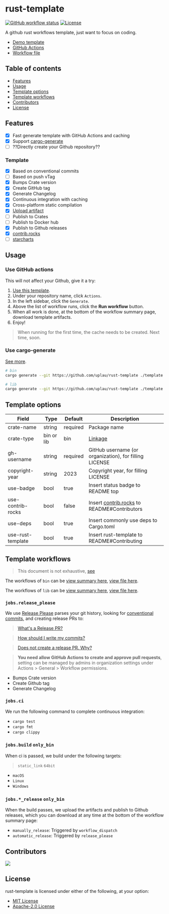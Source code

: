 # rust-template

[![GitHub workflow status](https://github.com/uplau/rust-template/actions/workflows/generate.yaml/badge.svg)](https://github.com/uplau/rust-template/actions/workflows/generate.yaml)
[![License](https://img.shields.io/badge/license-MIT%2FApache--2.0-blue.svg)](./LICENSE-MIT)

A github rust workflows template, just want to focus on coding.

- [Demo template](https://github.com/uplau/rust-template-demo)
- [GitHub Actions](https://github.com/uplau/rust-template/actions/workflows/generate.yaml)
- [Workflow file](.github/workflows/generate.yaml)

## Table of contents

- [Features](#features)
- [Usage](#usage)
- [Template options](#template-options)
- [Template workflows](#template-workflows)
- [Contributors](#contributors)
- [License](#license)

## Features

- [x] Fast generate template with GitHub Actions and caching
- [x] Support [cargo-generate](https://github.com/cargo-generate/cargo-generate)
- [ ] ??Directly create your Github repository??

### Template

- [x] Based on conventional commits
- [ ] Based on push vTag
- [x] Bumps Crate version
- [x] Create GitHub tag
- [x] Generate Changelog
- [x] Continuous integration with caching
- [x] Cross-platform static compilation
- [x] [Upload artifact](https://github.com/actions/upload-artifact/tree/main)
- [ ] Publish to Crates
- [ ] Publish to Docker hub
- [x] Publish to Github releases
- [x] [contrib.rocks](https://contrib.rocks/)
- [ ] [starcharts](https://starchart.cc/)

## Usage

### Use GitHub actions

This will not affect your Github, give it a try:

1. [Use this template](https://github.com/new?template_name=rust-template&template_owner=uplau).
2. Under your repository name, click `Actions`.
3. In the left sidebar, click the `Generate`.
4. Above the list of workflow runs, click the **Run workflow** button.
5. When all work is done, at the bottom of the workflow summary page, download template artifacts.
6. Enjoy!

> When running for the first time, the cache needs to be created.
> Next time, soon.

### Use cargo-generate

[See more](https://github.com/cargo-generate/cargo-generate).

```bash
# bin
cargo generate --git https://github.com/uplau/rust-template ./template --name "crate-name" --bin

# lib
cargo generate --git https://github.com/uplau/rust-template ./template --name "crate-name" --lib
```

## Template options

| Field             | Type       | Default  | Description                                                           |
| ----------------- | ---------- | -------- | --------------------------------------------------------------------- |
| crate-name        | string     | required | Package name                                                          |
| crate-type        | bin or lib | bin      | [Linkage](https://doc.rust-lang.org/reference/linkage.html)           |
| gh-username       | string     | required | GitHub username (or organization), for filling LICENSE                |
| copyright-year    | string     | 2023     | Copyright year, for filling LICENSE                                   |
| use-badge         | bool       | true     | Insert status badge to README top                                     |
| use-contrib-rocks | bool       | false    | Insert [contrib.rocks](https://contrib.rocks/) to README#Contributors |
| use-deps          | bool       | true     | Insert commonly use deps to Cargo.toml                                |
| use-rust-template | bool       | true     | Insert rust-template to README#Contributing                           |

## Template workflows

> This document is not exhaustive, [see](./template/.github/workflows/cicd.yaml)

The workflows of `bin` can be [view summary here](https://github.com/uplau/rust-template-demo/actions/runs/5644583514), [view file here](https://github.com/uplau/rust-template-demo/blob/main/.github/workflows/cicd.yaml).

The workflows of `lib` can be [view summary here](https://github.com/uplau/rust-template-demo/actions/runs/5644157705), [view file here](https://github.com/uplau/rust-template-demo/blob/lib-default-use/.github/workflows/cicd.yaml).

### `jobs.release_please`

We use [Release Please](https://github.com/google-github-actions/release-please-action) parses your git history, looking for [conventional commits](https://www.conventionalcommits.org/en/v1.0.0/), and creating release PRs to:

> [What's a Release PR?](https://github.com/google-github-actions/release-please-action#whats-a-release-pr)

> [How should I write my commits?](https://github.com/googleapis/release-please#how-should-i-write-my-commits)

> [Does not create a release PR. Why?](https://github.com/googleapis/release-please#release-please-bot-does-not-create-a-release-pr-why)

> **You need allow GitHub Actions to create and approve pull requests**, setting can be managed by admins in organization settings under Actions > General > Workflow permissions.

- Bumps Crate version
- Create Github tag
- Generate Changelog

### `jobs.ci`

We run the following command to complete continuous integration:

- `cargo test`
- `cargo fmt`
- `cargo clippy`

### `jobs.build` `only_bin`

When ci is passed, we build under the following targets:

> `static_link` `64bit`

- `macOS`
- `Linux`
- `Windows`

### `jobs.*_release` `only_bin`

When the build passes, we upload the artifacts and publish to Github releases, which you can download at any time at the bottom of the workflow summary page:

- `manually_release`: Triggered by `workflow_dispatch`
- `automatic_release`: Triggered by `release_please`

## Contributors

<a href="https://github.com/uplau/rust-template/graphs/contributors">
  <img src="https://contrib.rocks/image?repo=uplau/rust-template&max=400&columns=20" />
</a>

## License

rust-template is licensed under either of the following, at your option:

- [MIT License](./LICENSE-MIT)
- [Apache-2.0 License](./LICENSE-APACHE)
